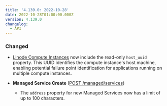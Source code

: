 ```yaml
---
title: '4.139.0: 2022-10-28'
date: 2022-10-28T01:00:00.000Z
version: 4.139.0
changelog:
  - API
---
```


### Changed

* [Linode Compute Instances](https://www.linode.com/docs/api/linode-instances/) now include the read-only `host_uuid` property. This UUID identifies the compute instance's host machine, enabling potential failure point identification for applications running on multiple compute instances.

* **Managed Service Create** ([POST /managed/services](https://www.linode.com/docs/api/managed/#managed-service-create))
  * The `address` property for new Managed Services now has a limit of up to 100 characters.

